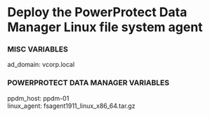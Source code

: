 # Deploy the PowerProtect Data Manager Linux file system agent
### MISC VARIABLES
ad_domain: vcorp.local <br/>

### POWERPROTECT DATA MANAGER VARIABLES
ppdm_host: ppdm-01 <br/>
linux_agent: fsagent1911_linux_x86_64.tar.gz <br/>